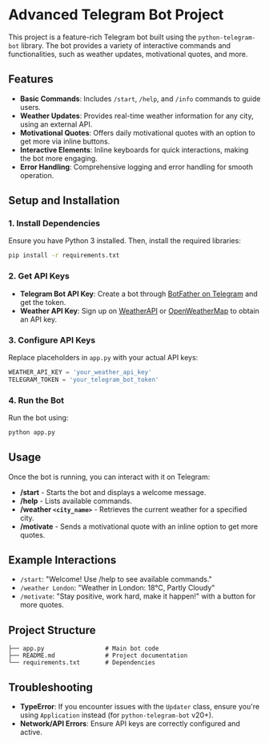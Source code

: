 # Advanced Telegram Bot Project

This project is a feature-rich Telegram bot built using the `python-telegram-bot` library. The bot provides a variety of interactive commands and functionalities, such as weather updates, motivational quotes, and more. 

## Features

- **Basic Commands**: Includes `/start`, `/help`, and `/info` commands to guide users.
- **Weather Updates**: Provides real-time weather information for any city, using an external API.
- **Motivational Quotes**: Offers daily motivational quotes with an option to get more via inline buttons.
- **Interactive Elements**: Inline keyboards for quick interactions, making the bot more engaging.
- **Error Handling**: Comprehensive logging and error handling for smooth operation.

## Setup and Installation

### 1. Install Dependencies

Ensure you have Python 3 installed. Then, install the required libraries:

```bash
pip install -r requirements.txt
```

### 2. Get API Keys

- **Telegram Bot API Key**: Create a bot through [BotFather on Telegram](https://core.telegram.org/bots#botfather) and get the token.
- **Weather API Key**: Sign up on [WeatherAPI](https://www.weatherapi.com/) or [OpenWeatherMap](https://openweathermap.org/) to obtain an API key.

### 3. Configure API Keys

Replace placeholders in `app.py` with your actual API keys:

```python
WEATHER_API_KEY = 'your_weather_api_key'
TELEGRAM_TOKEN = 'your_telegram_bot_token'
```

### 4. Run the Bot

Run the bot using:

```bash
python app.py
```

## Usage

Once the bot is running, you can interact with it on Telegram:

- **/start** - Starts the bot and displays a welcome message.
- **/help** - Lists available commands.
- **/weather `<city_name>`** - Retrieves the current weather for a specified city.
- **/motivate** - Sends a motivational quote with an inline option to get more quotes.

## Example Interactions

- `/start`: "Welcome! Use /help to see available commands."
- `/weather London`: "Weather in London: 18°C, Partly Cloudy"
- `/motivate`: "Stay positive, work hard, make it happen!" with a button for more quotes.

## Project Structure

```
├── app.py                 # Main bot code
├── README.md              # Project documentation
└── requirements.txt       # Dependencies
```

## Troubleshooting

- **TypeError**: If you encounter issues with the `Updater` class, ensure you're using `Application` instead (for `python-telegram-bot` v20+).
- **Network/API Errors**: Ensure API keys are correctly configured and active.

